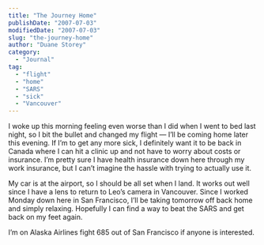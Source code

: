 ```yaml
---
title: "The Journey Home"
publishDate: "2007-07-03"
modifiedDate: "2007-07-03"
slug: "the-journey-home"
author: "Duane Storey"
category:
  - "Journal"
tag:
  - "flight"
  - "home"
  - "SARS"
  - "sick"
  - "Vancouver"
---
```


I woke up this morning feeling even worse than I did when I went to bed last night, so I bit the bullet and changed my flight — I’ll be coming home later this evening. If I’m to get any more sick, I definitely want it to be back in Canada where I can hit a clinic up and not have to worry about costs or insurance. I’m pretty sure I have health insurance down here through my work insurance, but I can’t imagine the hassle with trying to actually use it.

My car is at the airport, so I should be all set when I land. It works out well since I have a lens to return to Leo’s camera in Vancouver. Since I worked Monday down here in San Francisco, I’ll be taking tomorrow off back home and simply relaxing. Hopefully I can find a way to beat the SARS and get back on my feet again.

I’m on Alaska Airlines fight 685 out of San Francisco if anyone is interested.